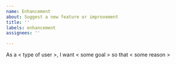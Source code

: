 ```yaml
---
name: Enhancement
about: Suggest a new feature or improvement
title: ''
labels: enhancement
assignees: ''

---
```


As a < type of user >, I want < some goal > so that < some reason >
